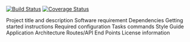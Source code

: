 [![Build Status](https://travis-ci.org/barry-napier/scrum-poker.svg?branch=master)](https://travis-ci.org/barry-napier/scrum-poker) [![Coverage Status](https://coveralls.io/repos/github/barry-napier/scrum-poker/badge.svg?branch=master)](https://coveralls.io/github/barry-napier/scrum-poker?branch=master)

Project title and description
Software requirement
Dependencies
Getting started instructions
Required configuration
Tasks commands
Style Guide
Application Architecture
Routes/API End Points
License information
